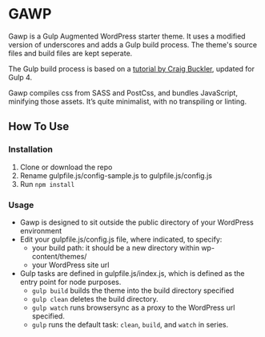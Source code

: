 # GAWP

Gawp is a Gulp Augmented WordPress starter theme.
It uses a modified version of underscores and adds a Gulp build process.
The theme's source files and build files are kept seperate.

The Gulp build process is based on a [tutorial by Craig Buckler](https://www.sitepoint.com/fast-gulp-wordpress-theme-development-workflow/), updated for Gulp 4.

Gawp compiles css from SASS and PostCss, and bundles JavaScript, minifying those
assets. It’s quite minimalist, with no transpiling or linting.

## How To Use

### Installation
1. Clone or download the repo
1. Rename gulpfile.js/config-sample.js to gulpfile.js/config.js
1. Run `npm install`

### Usage
* Gawp is designed to sit outside the public directory of your WordPress environment
* Edit your gulpfile.js/config.js file, where indicated, to specify:
  * your build path: it should be a new directory within wp-content/themes/
  * your WordPress site url
* Gulp tasks are defined in gulpfile.js/index.js, which is defined as the entry point for node purposes.
  * `gulp build` builds the theme into the build directory specified
  * `gulp clean` deletes the build directory.
  * `gulp watch` runs browsersync as a proxy to the WordPress url specified.
  * `gulp` runs the default task: `clean`, `build`, and `watch` in series.
